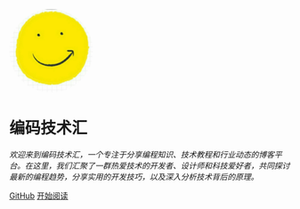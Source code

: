 <img width="150px" style="border-radius: 50%" src="image/smile.jpg" alt="">

# 编码技术汇

_欢迎来到编码技术汇，一个专注于分享编程知识、技术教程和行业动态的博客平台。在这里，我们汇聚了一群热爱技术的开发者、设计师和科技爱好者，共同探讨最新的编程趋势，分享实用的开发技巧，以及深入分析技术背后的原理。_

[GitHub](https://github.com/JoyRiderJie/JoyRiderJie.github.io)
[开始阅读](/README)
